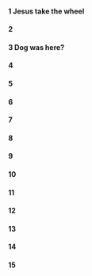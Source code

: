 #### 1 Jesus take the wheel
#### 2
#### 3 Dog was here?
#### 4
#### 5
#### 6
#### 7
#### 8
#### 9
#### 10
#### 11
#### 12
#### 13
#### 14
#### 15